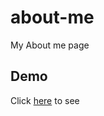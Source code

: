 # about-me
My About me page
## Demo
Click [here](https://sazie101.github.io/About-Me-Website/) to see
